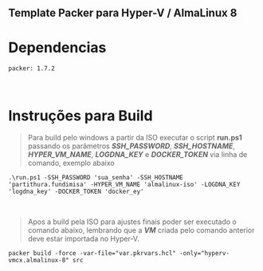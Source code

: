 ## Template Packer para Hyper-V / AlmaLinux 8

# Dependencias
    packer: 1.7.2

&nbsp;


# Instruções para Build

> Para build pelo windows a partir da ISO executar o script **run.ps1** passando os parâmetros ***SSH_PASSWORD***, ***SSH_HOSTNAME***, ***HYPER_VM_NAME***, ***LOGDNA_KEY*** e ***DOCKER_TOKEN*** via linha de comando, exemplo abaixo

    .\run.ps1 -SSH_PASSWORD 'sua_senha' -SSH_HOSTNAME 'partithura.fundimisa' -HYPER_VM_NAME 'almalinux-iso' -LOGDNA_KEY 'logdna_key' -DOCKER_TOKEN 'docker_ey'

&nbsp;
> Apos a build pela ISO para ajustes finais poder ser executado o comando abaixo, lembrando que a ***VM*** criada pelo comando anterior deve estar importada no Hyper-V.

    packer build -force -var-file="var.pkrvars.hcl" -only="hyperv-vmcx.almalinux-8" src
&nbsp;
&nbsp;

